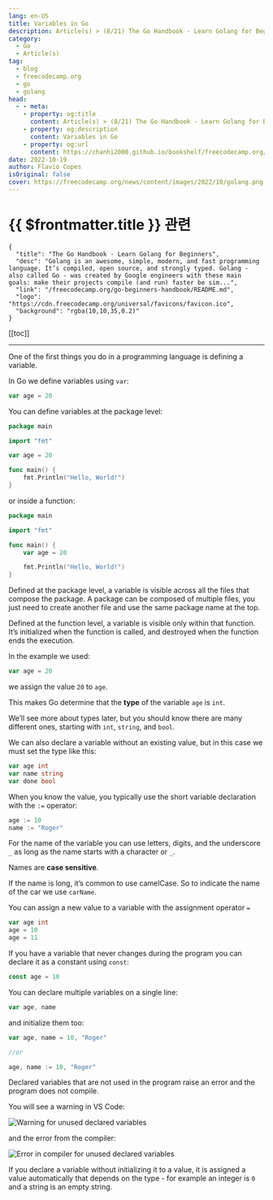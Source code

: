 ```yaml
---
lang: en-US
title: Variables in Go
description: Article(s) > (8/21) The Go Handbook - Learn Golang for Beginners 
category:
  - Go
  - Article(s)
tag: 
  - blog
  - freecodecamp.org
  - go
  - golang
head:
  - - meta:
    - property: og:title
      content: Article(s) > (8/21) The Go Handbook - Learn Golang for Beginners
    - property: og:description
      content: Variables in Go
    - property: og:url
      content: https://chanhi2000.github.io/bookshelf/freecodecamp.org/go-beginners-handbook/variables-in-go.html
date: 2022-10-19
author: Flavio Copes
isOriginal: false
cover: https://freecodecamp.org/news/content/images/2022/10/golang.png
---
```


# {{ $frontmatter.title }} 관련

```component VPCard
{
  "title": "The Go Handbook - Learn Golang for Beginners",
  "desc": "Golang is an awesome, simple, modern, and fast programming language. It’s compiled, open source, and strongly typed. Golang - also called Go - was created by Google engineers with these main goals: make their projects compile (and run) faster be sim...",
  "link": "/freecodecamp.org/go-beginners-handbook/README.md",
  "logo": "https://cdn.freecodecamp.org/universal/favicons/favicon.ico",
  "background": "rgba(10,10,35,0.2)"
}
```

[[toc]]

---

<SiteInfo
  name="The Go Handbook - Learn Golang for Beginners"
  desc="Golang is an awesome, simple, modern, and fast programming language. It’s compiled, open source, and strongly typed. Golang - also called Go - was created by Google engineers with these main goals: make their projects compile (and run) faster be sim..."
  url="https://freecodecamp.org/news/go-beginners-handbook#heading-variables-in-go"
  logo="https://cdn.freecodecamp.org/universal/favicons/favicon.ico"
  preview="https://freecodecamp.org/news/content/images/2022/10/golang.png"/>

One of the first things you do in a programming language is defining a variable.

In Go we define variables using `var`:

```go
var age = 20
```

You can define variables at the package level:

```go
package main

import "fmt"

var age = 20

func main() {
    fmt.Println("Hello, World!")
}
```

or inside a function:

```go
package main

import "fmt"

func main() {
    var age = 20

    fmt.Println("Hello, World!")
}
```

Defined at the package level, a variable is visible across all the files that compose the package. A package can be composed of multiple files, you just need to create another file and use the same package name at the top.

Defined at the function level, a variable is visible only within that function. It’s initialized when the function is called, and destroyed when the function ends the execution.

In the example we used:

```go
var age = 20
```

we assign the value `20` to `age`.

This makes Go determine that the **type** of the variable `age` is `int`.

We’ll see more about types later, but you should know there are many different ones, starting with `int`, `string`, and `bool`.

We can also declare a variable without an existing value, but in this case we must set the type like this:

```go
var age int
var name string
var done bool
```

When you know the value, you typically use the short variable declaration with the `:=` operator:

```go
age := 10
name := "Roger"
```

For the name of the variable you can use letters, digits, and the underscore `_` as long as the name starts with a character or `_`.

Names are **case sensitive**.

If the name is long, it’s common to use camelCase. So to indicate the name of the car we use `carName`.

You can assign a new value to a variable with the assignment operator `=`

```go
var age int
age = 10
age = 11
```

If you have a variable that never changes during the program you can declare it as a constant using `const`:

```go
const age = 10
```

You can declare multiple variables on a single line:

```go
var age, name
```

and initialize them too:

```go
var age, name = 10, "Roger"

//or

age, name := 10, "Roger"
```

Declared variables that are not used in the program raise an error and the program does not compile.

You will see a warning in VS Code:

![Warning for unused declared variables](https://freecodecamp.org/news/content/images/2022/10/Screen_Shot_2022-07-28_at_15.45.31.png)

and the error from the compiler:

![Error in compiler for unused declared variables](https://freecodecamp.org/news/content/images/2022/10/Screen_Shot_2022-07-28_at_15.45.44.png)

If you declare a variable without initializing it to a value, it is assigned a value automatically that depends on the type - for example an integer is `0` and a string is an empty string.
